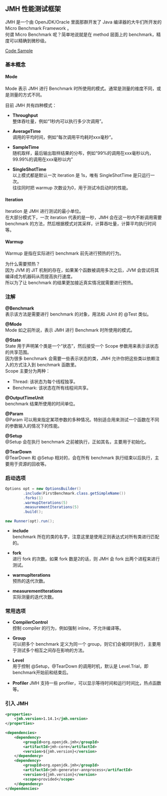 ## JMH 性能测试框架
JMH 是一个由 OpenJDK/Oracle 里面那群开发了 Java 编译器的大牛们所开发的 Micro Benchmark Framework 。  
何谓 Micro Benchmark 呢？简单地说就是在 method 层面上的 benchmark，精度可以精确到微秒级。

[Code Sample](http://hg.openjdk.java.net/code-tools/jmh/file/tip/jmh-samples/src/main/java/org/openjdk/jmh/samples/)

### 基本概念
#### Mode
Mode 表示 JMH 进行 Benchmark 时所使用的模式。通常是测量的维度不同，或是测量的方式不同。  

目前 JMH 共有四种模式：
-	**Throughput**  
整体吞吐量，例如“1秒内可以执行多少次调用”。

-	**AverageTime**  
调用的平均时间，例如“每次调用平均耗时xxx毫秒”。
-	**SampleTime**  
随机取样，最后输出取样结果的分布，例如“99%的调用在xxx毫秒以内，99.99%的调用在xxx毫秒以内”
-	**SingleShotTime**  
以上模式都是默认一次 iteration 是 1s，唯有 SingleShotTime 是只运行一次。  
往往同时把 warmup 次数设为0，用于测试冷启动时的性能。

#### Iteration
Iteration 是 JMH 进行测试的最小单位。  
在大部分模式下，一次 iteration 代表的是一秒，JMH 会在这一秒内不断调用需要 benchmark 的方法，然后根据模式对其采样，计算吞吐量，计算平均执行时间等。

#### Warmup
Warmup 是指在实际进行 benchmark 前先进行预热的行为。  

为什么需要预热？  
因为 JVM 的 JIT 机制的存在，如果某个函数被调用多次之后，JVM 会尝试将其编译成为机器码从而提高执行速度。  
所以为了让 benchmark 的结果更加接近真实情况就需要进行预热。

### 注解
**@Benchmark**  
表示该方法是需要进行 benchmark 的对象，用法和 JUnit 的 @Test 类似。

**@Mode**  
Mode 如之前所说，表示 JMH 进行 Benchmark 时所使用的模式。

**@State**  
State 用于声明某个类是一个“状态”，然后接受一个 Scope 参数用来表示该状态的共享范围。  
因为很多 benchmark 会需要一些表示状态的类，JMH 允许你把这些类以依赖注入的方式注入到 benchmark 函数里。  
Scope 主要分为两种：  
-	Thread: 该状态为每个线程独享。
-	Benchmark: 该状态在所有线程间共享。

**@OutputTimeUnit**  
benchmark 结果所使用的时间单位。

**@Param**  
@Param 可以用来指定某项参数的多种情况。特别适合用来测试一个函数在不同的参数输入的情况下的性能。

**@Setup**  
@Setup 会在执行 benchmark 之前被执行，正如其名，主要用于初始化。

**@TearDown**  
@TearDown 和 @Setup 相对的，会在所有 benchmark 执行结束以后执行，主要用于资源的回收等。

### 启动选项
```java
Options opt = new OptionsBuilder()
        .include(FirstBenchmark.class.getSimpleName())
        .forks(1)
        .warmupIterations(5)
        .measurementIterations(5)
        .build();
 
new Runner(opt).run();
```
-	**include**  
benchmark 所在的类的名字，注意这里是使用正则表达式对所有类进行匹配的。

-	**fork**  
进行 fork 的次数。如果 fork 数是2的话，则 JMH 会 fork 出两个进程来进行测试。
-	**warmupIterations**  
预热的迭代次数。
-	**measurementIterations**  
实际测量的迭代次数。

### 常用选项
-	**CompilerControl**  
控制 compiler 的行为，例如强制 inline，不允许编译等。

-	**Group**  
可以把多个 benchmark 定义为同一个 group，则它们会被同时执行，主要用于测试多个相互之间存在影响的方法。
-	**Level**  
用于控制 @Setup，@TearDown 的调用时机，默认是 Level.Trial，即benchmark开始前和结束后。
-	**Profiler**
JMH 支持一些 profiler，可以显示等待时间和运行时间比，热点函数等。

### 引入 JMH
```xml
<properties>
    <jmh.version>1.14.1</jmh.version>
</properties>
 
<dependencies>
    <dependency>
        <groupId>org.openjdk.jmh</groupId>
        <artifactId>jmh-core</artifactId>
        <version>${jmh.version}</version>
    </dependency>
    <dependency>
        <groupId>org.openjdk.jmh</groupId>
        <artifactId>jmh-generator-annprocess</artifactId>
        <version>${jmh.version}</version>
        <scope>provided</scope>
    </dependency>
</dependencies>
```